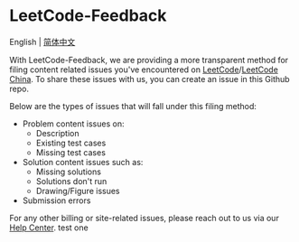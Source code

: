 # LeetCode-Feedback

English | [简体中文](./README-CN.md)

With LeetCode-Feedback, we are providing a more transparent method for filing content related issues you've encountered on [LeetCode](https://leetcode.com)/[LeetCode China](https://leetcode.cn). To share these issues with us, you can create an issue in this Github repo.

Below are the types of issues that will fall under this filing method:
* Problem content issues on:
    * Description
    * Existing test cases
    * Missing test cases
* Solution content issues such as:
    * Missing solutions
    * Solutions don't run
    * Drawing/Figure issues
* Submission errors

For any other billing or site-related issues, please reach out to us via our [Help Center](https://support.leetcode.com/hc/en-us).
test one
